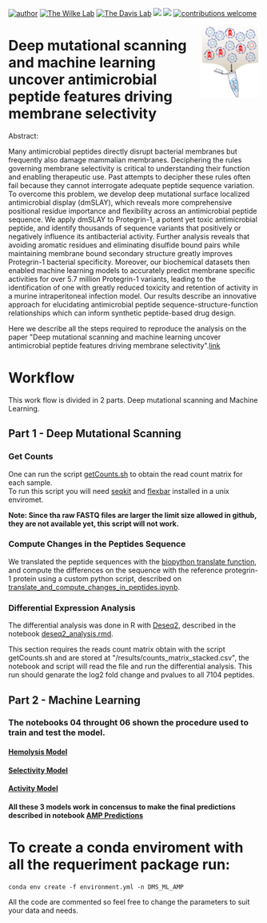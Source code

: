 [![author](https://img.shields.io/badge/author-Luiz_Vieira-blue.svg)](https://www.linkedin.com/in/luiz-carlos-vieira-4582797b/) [![The Wilke Lab](https://img.shields.io/badge/Wilke-Lab-brightgreen.svg?style=flat)](https://wilkelab.org/) [![The Davis Lab](https://img.shields.io/badge/Davis-Lab-blue.svg?style=flat)](https://bwdaviesutaustin.org/) [![](https://img.shields.io/badge/python-3.8+-yellow.svg)](https://www.python.org/downloads/release/python) [![](https://img.shields.io/badge/R%20Version-4.2.0-yellow.svg)](https://cran.r-project.org/bin/windows/base/) [![contributions welcome](https://img.shields.io/badge/contributions-welcome-red.svg?style=flat)](https://github.com/ziul-bio/DMS_ML_AMP/issues) 

<img width="120px" alt="Slay logo" align="right" src="figures/logo.png">


# Deep mutational scanning and machine learning uncover antimicrobial peptide features driving membrane selectivity 


Abstract:

Many antimicrobial peptides directly disrupt bacterial membranes but frequently also damage mammalian membranes. Deciphering the rules governing membrane selectivity is critical to understanding their function and enabling therapeutic use. Past attempts to decipher these rules often fail because they cannot interrogate adequate peptide sequence variation. To overcome this problem, we develop deep mutational surface localized antimicrobial display (dmSLAY), which reveals more comprehensive positional residue importance and flexibility across an antimicrobial peptide sequence. We apply dmSLAY to Protegrin-1, a potent yet toxic antimicrobial peptide, and identify thousands of sequence variants that positively or negatively influence its antibacterial activity. Further analysis reveals that avoiding aromatic residues and eliminating disulfide bound pairs while maintaining membrane bound secondary structure greatly improves Protegrin-1 bacterial specificity. Moreover, our biochemical datasets then enabled machine learning models to accurately predict membrane specific activities for over 5.7 million Protegrin-1 variants, leading to the identification of one with greatly reduced toxicity and retention of activity in a murine intraperitoneal infection model. Our results describe an innovative approach for elucidating antimicrobial peptide sequence-structure-function relationships which can inform synthetic peptide-based drug design.


Here we describe all the steps required to reproduce the analysis on the paper "Deep mutational scanning and machine learning uncover antimicrobial peptide features driving membrane selectivity".[link](https://www.ncbi.nlm.nih.gov/pmc/articles/PMC10543523/)  


# Workflow

This work flow is divided in 2 parts. Deep mutational scanning and Machine Learning.

## Part 1 - Deep Mutational Scanning

### Get Counts

One can run the script [getCounts.sh](https://github.com/ziul-bio/DMS_ML_AMP/blob/main/scripts/01_getCount.sh) to obtain the read count matrix for each sample.  
To run this script you will need [seqkit](https://bioinf.shenwei.me/seqkit/) and [flexbar](https://github.com/seqan/flexbar) installed in a unix enviromet.  

**Note: Since tha raw FASTQ files are larger the limit size allowed in github, they are not available yet, this script will not work.**


### Compute Changes in the Peptides Sequence

We translated the peptide sequences with the [biopython translate function](https://biopython.org/docs/1.75/api/Bio.Seq.html), and compute the differences on the sequence with the reference protegrin-1 protein using a custom python script, described on [translate_and_compute_changes_in_peptides.ipynb](https://github.com/ziul-bio/DMS_ML_AMP/blob/main/02_translate_peptides_and_stack.ipynb).

### Differential Expression Analysis

The differential analysis was done in R with [Deseq2](https://bioconductor.org/packages/release/bioc/html/DESeq2.html), described in the notebook [deseq2_analysis.rmd](https://github.com/ziul-bio/DMS_ML_AMP/blob/main/03_Analyse_Deseq2.Rmd).  

This section requires the reads count matrix obtain with the script getCounts.sh and are stored at "/results/counts_matrix_stacked.csv", the notebook and script will read the file and run the differential analysis. This run should genarate the log2 fold change and pvalues to all 7104 peptides.

## Part 2 - Machine Learning

### The notebooks 04 throught 06 shown the procedure used to train and test the model.

#### [Hemolysis Model](https://github.com/ziul-bio/DMS_ML_AMP/blob/main/04_hemolysis_model_v01.ipynb)
#### [Selectivity Model](https://github.com/ziul-bio/DMS_ML_AMP/blob/main/05_Selectivity_model_v01.ipynb)
#### [Activity Model](https://github.com/ziul-bio/DMS_ML_AMP/blob/main/06_Activity_model_v01.ipynb)

#### All these 3 models work in concensus to make the final predictions described in notebook [AMP Predictions](https://github.com/ziul-bio/DMS_ML_AMP/blob/main/07_AMP_predictions_v01.ipynb)


# To create a conda enviroment with all the requeriment package run:
    conda env create -f environment.yml -n DMS_ML_AMP


All the code are commented so feel free to change the parameters to suit your data and needs.
